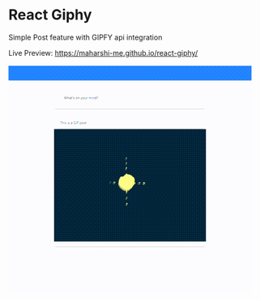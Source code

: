 # React Giphy

Simple Post feature with GIPFY api integration

Live Preview: https://maharshi-me.github.io/react-giphy/
<br><br>
![Alt Text](example.gif)
